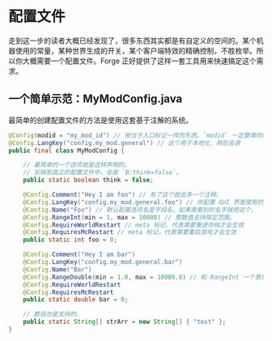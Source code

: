 # 配置文件

走到这一步的读者大概已经发现了，很多东西其实都是有自定义的空间的。某个机器使用的常量，某种世界生成的开关，某个客户端特效的精确控制，不胜枚举。所以你大概需要一个配置文件。Forge 正好提供了这样一套工具用来快速搞定这个需求。

## 一个简单示范：MyModConfig.java

最简单的创建配置文件的方法是使用这套基于注解的系统。

```java
@Config(modid = "my_mod_id") // 相当于入口标记一样的东西。`modid` 一定要填你的 mod id。
@Config.LangKey("config.my_mod.general") // 这个用于本地化，稍后会讲
public final class MyModConfig {

    // 最简单的一个选项就是这样声明的。
    // 反映到真正的配置文件中，会是 `B:think=false`。
    public static boolean think = false;

    @Config.Comment("Hey I am foo") // 有了这个就会多一个注释。
    @Config.LangKey("config.my_mod.general.foo") // 供配置 GUI 界面使用的本地化键，参阅“可视化配置文件编辑界面”一节
    @Config.Name("Foo") // 默认配置选项名是字段名，如果需要别的名字就用这个。
    @Config.RangeInt(min = 1, max = 10000) // 整数值支持限定范围。
    @Config.RequireWorldRestart // meta 标记，代表需要重进存档才会生效
    @Config.RequiresMcRestart // meta 标记，代表需要重启游戏才会生效
    public static int foo = 0;

    @Config.Comment("Hey I am bar")
    @Config.LangKey("config.my_mod.general.bar")
    @Config.Name("Bar")
    @Config.RangeDouble(min = 1.0, max = 10000.0) // 和 RangeInt 一个意思，不过是给 double 的。
    @Config.RequireWorldRestart
    @Config.RequiresMcRestart
    public static double bar = 0;

    // 数组也是支持的。
    public static String[] strArr = new String[] { "test" };
}
```
